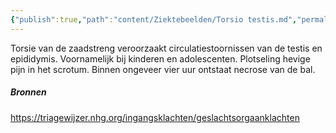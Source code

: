```yaml
---
{"publish":true,"path":"content/Ziektebeelden/Torsio testis.md","permalink":"/content/ziektebeelden/torsio-testis/","title":"Torsio testis","tags":["Chirurgie/Abdomen","Acute_Geneeskunde","Ziektebeeld"]}
---
```



Torsie van de zaadstreng veroorzaakt circulatiestoornissen van de testis en epididymis. Voornamelijk bij kinderen en adolescenten. Plotseling hevige pijn in het scrotum. Binnen ongeveer vier uur ontstaat necrose van de bal.



##### Bronnen
https://triagewijzer.nhg.org/ingangsklachten/geslachtsorgaanklachten
